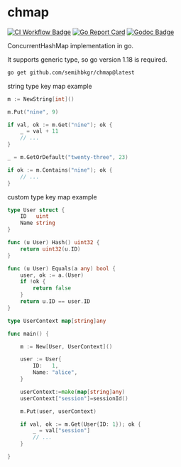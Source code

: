 # chmap

[![CI Workflow Badge](https://github.com/SemihBKGR/chmap/actions/workflows/ci.yml/badge.svg)](https://github.com/SemihBKGR/chmap/actions)
[![Go Report Card](https://goreportcard.com/badge/github.com/SemihBKGR/chmap)](https://goreportcard.com/report/github.com/SemihBKGR/chmap)
[![Godoc Badge](https://godoc.org/github.com/SemihBKGR/chmap?status.png)](https://pkg.go.dev/github.com/SemihBKGR/chmap)

ConcurrentHashMap implementation in go.

It supports generic type, so go version 1.18 is required.

```bash
go get github.com/semihbkgr/chmap@latest
```

string type key map example

```go
m := NewString[int]()

m.Put("nine", 9)

if val, ok := m.Get("nine"); ok {
    _ = val + 11
    // ...
}

_ = m.GetOrDefault("twenty-three", 23)

if ok := m.Contains("nine"); ok {
    // ...
}
```

custom type key map example

```go
type User struct {
    ID   uint
    Name string
}

func (u User) Hash() uint32 {
    return uint32(u.ID)
}

func (u User) Equals(a any) bool {
    user, ok := a.(User)
    if !ok {
        return false
    }
    return u.ID == user.ID
}

type UserContext map[string]any

func main() {

    m := New[User, UserContext]()

    user := User{
        ID:   1,
        Name: "alice",
    }

    userContext:=make(map[string]any)
    userContext["session"]=sessionId()

    m.Put(user, userContext)

    if val, ok := m.Get(User{ID: 1}); ok {
        _ = val["session"]
        // ...
    }

}
```
